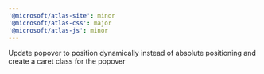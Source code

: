 ```yaml
---
'@microsoft/atlas-site': minor
'@microsoft/atlas-css': major
'@microsoft/atlas-js': minor
---
```


Update popover to position dynamically instead of absolute positioning and create a caret class for the popover
